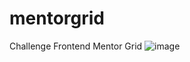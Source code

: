 # mentorgrid
Challenge Frontend Mentor Grid
![image](https://user-images.githubusercontent.com/86492909/147958591-b74b7fb1-8787-4ac5-8fc1-2d1c1cfdfa96.png)
